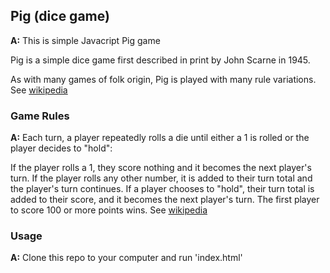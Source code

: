 ## Pig (dice game)
**A:** This is simple Javacript Pig game

Pig is a simple dice game first described in print by John Scarne in 1945. 

As with many games of folk origin, Pig is played with many rule variations. See [wikipedia](https://en.wikipedia.org/wiki/Pig_(dice_game))


### Game Rules
**A:** Each turn, a player repeatedly rolls a die until either a 1 is rolled or the player decides to "hold":

If the player rolls a 1, they score nothing and it becomes the next player's turn.
If the player rolls any other number, it is added to their turn total and the player's turn continues.
If a player chooses to "hold", their turn total is added to their score, and it becomes the next player's turn.
The first player to score 100 or more points wins. See [wikipedia](https://en.wikipedia.org/wiki/Pig_(dice_game))

### Usage
**A:** Clone this repo to your computer and run 'index.html'
